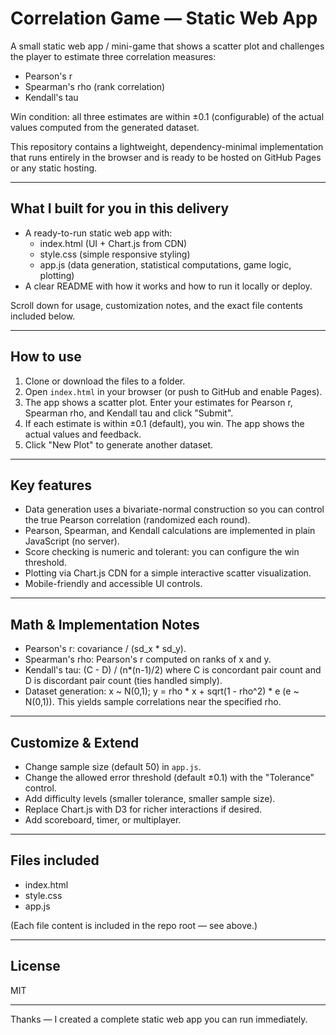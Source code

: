 # Correlation Game — Static Web App

A small static web app / mini-game that shows a scatter plot and challenges the player to estimate three correlation measures:

- Pearson's r
- Spearman's rho (rank correlation)
- Kendall's tau

Win condition: all three estimates are within ±0.1 (configurable) of the actual values computed from the generated dataset.

This repository contains a lightweight, dependency-minimal implementation that runs entirely in the browser and is ready to be hosted on GitHub Pages or any static hosting.

---

## What I built for you in this delivery

- A ready-to-run static web app with:
  - index.html (UI + Chart.js from CDN)
  - style.css (simple responsive styling)
  - app.js (data generation, statistical computations, game logic, plotting)
- A clear README with how it works and how to run it locally or deploy.

Scroll down for usage, customization notes, and the exact file contents included below.

---

## How to use

1. Clone or download the files to a folder.
2. Open `index.html` in your browser (or push to GitHub and enable Pages).
3. The app shows a scatter plot. Enter your estimates for Pearson r, Spearman rho, and Kendall tau and click "Submit".
4. If each estimate is within ±0.1 (default), you win. The app shows the actual values and feedback.
5. Click "New Plot" to generate another dataset.

---

## Key features

- Data generation uses a bivariate-normal construction so you can control the true Pearson correlation (randomized each round).
- Pearson, Spearman, and Kendall calculations are implemented in plain JavaScript (no server).
- Score checking is numeric and tolerant: you can configure the win threshold.
- Plotting via Chart.js CDN for a simple interactive scatter visualization.
- Mobile-friendly and accessible UI controls.

---

## Math & Implementation Notes

- Pearson's r: covariance / (sd_x * sd_y).
- Spearman's rho: Pearson's r computed on ranks of x and y.
- Kendall's tau: (C - D) / (n*(n-1)/2) where C is concordant pair count and D is discordant pair count (ties handled simply).
- Dataset generation: x ~ N(0,1); y = rho * x + sqrt(1 - rho^2) * e (e ~ N(0,1)). This yields sample correlations near the specified rho.

---

## Customize & Extend

- Change sample size (default 50) in `app.js`.
- Change the allowed error threshold (default ±0.1) with the "Tolerance" control.
- Add difficulty levels (smaller tolerance, smaller sample size).
- Replace Chart.js with D3 for richer interactions if desired.
- Add scoreboard, timer, or multiplayer.

---

## Files included

- index.html
- style.css
- app.js

(Each file content is included in the repo root — see above.)

---

## License

MIT

---

Thanks — I created a complete static web app you can run immediately.